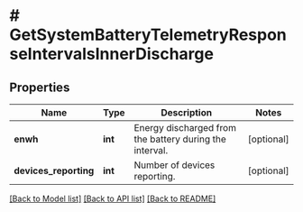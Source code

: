 # # GetSystemBatteryTelemetryResponseIntervalsInnerDischarge

## Properties

Name | Type | Description | Notes
------------ | ------------- | ------------- | -------------
**enwh** | **int** | Energy discharged from the battery during the interval. | [optional]
**devices_reporting** | **int** | Number of devices reporting. | [optional]

[[Back to Model list]](../../README.md#models) [[Back to API list]](../../README.md#endpoints) [[Back to README]](../../README.md)
